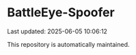 # BattleEye-Spoofer

Last updated: 2025-06-05 10:06:12

This repository is automatically maintained.
